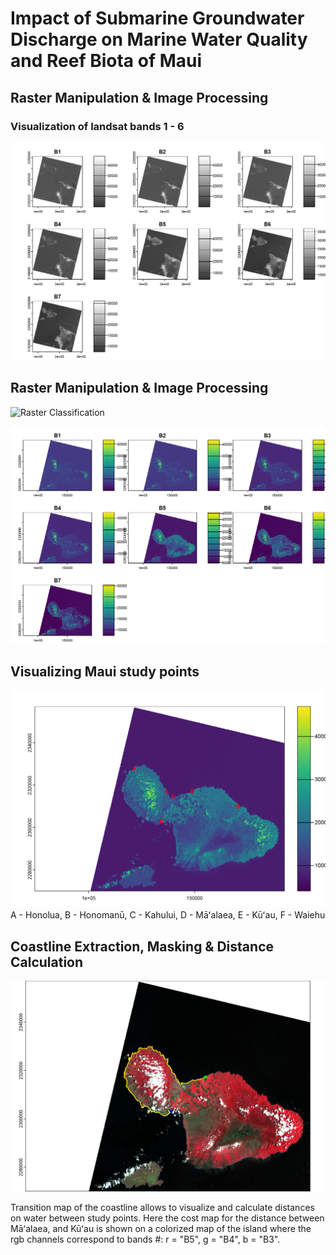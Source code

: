 # Impact of Submarine Groundwater Discharge on Marine Water Quality and Reef Biota of Maui

## Raster Manipulation & Image Processing

### Visualization of landsat bands 1 - 6
![Landsat images](ImageAnalysis/Bands_1-6.png)

## Raster Manipulation & Image Processing

![Raster Classification](Raster_classification.png)

![Cropping everything but the island being studied](ImageAnalysis/landsat_bands_1-6_cropped.png)

## Visualizing Maui study points

![Locations on Maui studied](ImageAnalysis/Maoi_sites_studied.png)
A - Honolua,
B - Honomanū,
C - Kahului,
D - Māʻalaea,
E - Kūʻau,
F - Waiehu

## Coastline Extraction, Masking & Distance Calculation
![Coastline Extraction, Masking & Distance Calculation](ImageAnalysis/Transition_Map.png)

Transition map of the coastline allows to visualize and calculate distances on water between study points. Here the cost map for the distance between Māʻalaea, and Kūʻau is shown on a colorized map of the island where the rgb channels correspond to bands #: r = "B5", g = "B4", b = "B3".

